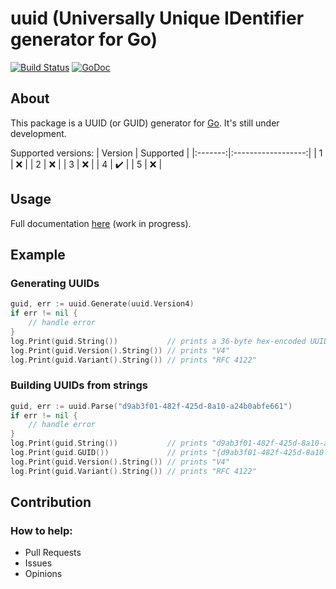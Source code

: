 # uuid (Universally Unique IDentifier generator for Go)
[![Build Status](https://travis-ci.org/gbrlsnchs/uuid.svg?branch=master)](https://travis-ci.org/gbrlsnchs/uuid)
[![GoDoc](https://godoc.org/github.com/gbrlsnchs/uuid?status.svg)](https://godoc.org/github.com/gbrlsnchs/uuid)

## About
This package is a UUID (or GUID) generator for [Go]. It's still under development.

Supported versions:
| Version | Supported          |
|:-------:|:------------------:|
| 1       | :x:                |
| 2       | :x:                |
| 3       | :x:                |
| 4       | :heavy_check_mark: |
| 5       | :x:                |

## Usage
Full documentation [here] (work in progress).

## Example
### Generating UUIDs
```go
guid, err := uuid.Generate(uuid.Version4)
if err != nil {
	// handle error
}
log.Print(guid.String())           // prints a 36-byte hex-encoded UUID
log.Print(guid.Version().String()) // prints "V4"
log.Print(guid.Variant().String()) // prints "RFC 4122"
```

### Building UUIDs from strings
```go
guid, err := uuid.Parse("d9ab3f01-482f-425d-8a10-a24b0abfe661")
if err != nil {
	// handle error
}
log.Print(guid.String())           // prints "d9ab3f01-482f-425d-8a10-a24b0abfe661"
log.Print(guid.GUID())             // prints "{d9ab3f01-482f-425d-8a10-a24b0abfe661}"
log.Print(guid.Version().String()) // prints "V4"
log.Print(guid.Variant().String()) // prints "RFC 4122"
```

## Contribution
### How to help:
- Pull Requests
- Issues
- Opinions

[Go]: https://golang.org
[here]: https://godoc.org/github.com/gbrlsnchs/uuid